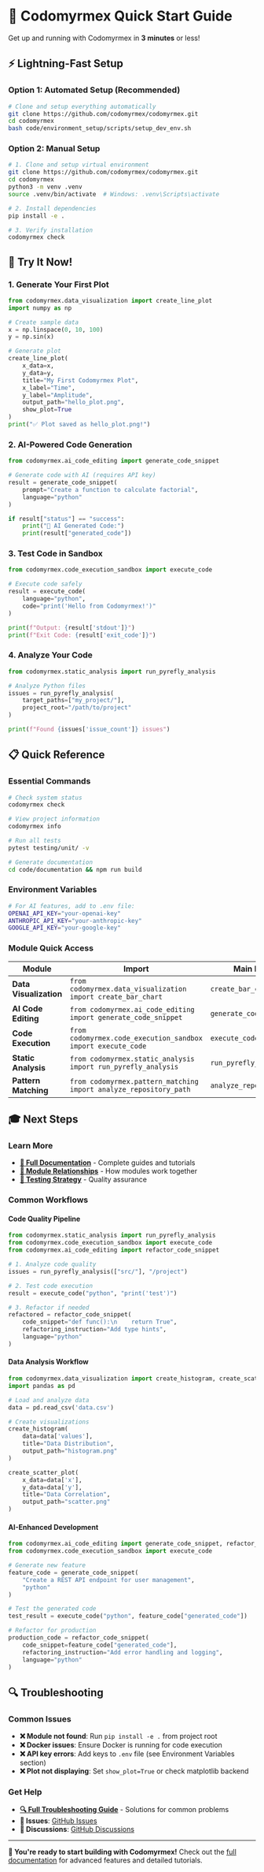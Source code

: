 # 🚀 Codomyrmex Quick Start Guide

Get up and running with Codomyrmex in **3 minutes** or less!

## ⚡ Lightning-Fast Setup

### **Option 1: Automated Setup (Recommended)**
```bash
# Clone and setup everything automatically
git clone https://github.com/codomyrmex/codomyrmex.git
cd codomyrmex
bash code/environment_setup/scripts/setup_dev_env.sh
```

### **Option 2: Manual Setup**
```bash
# 1. Clone and setup virtual environment
git clone https://github.com/codomyrmex/codomyrmex.git
cd codomyrmex
python3 -m venv .venv
source .venv/bin/activate  # Windows: .venv\Scripts\activate

# 2. Install dependencies
pip install -e .

# 3. Verify installation
codomyrmex check
```

## 🎯 Try It Now!

### **1. Generate Your First Plot**
```python
from codomyrmex.data_visualization import create_line_plot
import numpy as np

# Create sample data
x = np.linspace(0, 10, 100)
y = np.sin(x)

# Generate plot
create_line_plot(
    x_data=x,
    y_data=y,
    title="My First Codomyrmex Plot",
    x_label="Time",
    y_label="Amplitude",
    output_path="hello_plot.png",
    show_plot=True
)
print("✅ Plot saved as hello_plot.png!")
```

### **2. AI-Powered Code Generation**
```python
from codomyrmex.ai_code_editing import generate_code_snippet

# Generate code with AI (requires API key)
result = generate_code_snippet(
    prompt="Create a function to calculate factorial",
    language="python"
)

if result["status"] == "success":
    print("🤖 AI Generated Code:")
    print(result["generated_code"])
```

### **3. Test Code in Sandbox**
```python
from codomyrmex.code_execution_sandbox import execute_code

# Execute code safely
result = execute_code(
    language="python",
    code="print('Hello from Codomyrmex!')"
)

print(f"Output: {result['stdout']}")
print(f"Exit Code: {result['exit_code']}")
```

### **4. Analyze Your Code**
```python
from codomyrmex.static_analysis import run_pyrefly_analysis

# Analyze Python files
issues = run_pyrefly_analysis(
    target_paths=["my_project/"],
    project_root="/path/to/project"
)

print(f"Found {issues['issue_count']} issues")
```

## 📋 Quick Reference

### **Essential Commands**
```bash
# Check system status
codomyrmex check

# View project information
codomyrmex info

# Run all tests
pytest testing/unit/ -v

# Generate documentation
cd code/documentation && npm run build
```

### **Environment Variables**
```bash
# For AI features, add to .env file:
OPENAI_API_KEY="your-openai-key"
ANTHROPIC_API_KEY="your-anthropic-key"
GOOGLE_API_KEY="your-google-key"
```

### **Module Quick Access**
| Module | Import | Main Function |
|--------|--------|---------------|
| **Data Visualization** | `from codomyrmex.data_visualization import create_bar_chart` | `create_bar_chart()` |
| **AI Code Editing** | `from codomyrmex.ai_code_editing import generate_code_snippet` | `generate_code_snippet()` |
| **Code Execution** | `from codomyrmex.code_execution_sandbox import execute_code` | `execute_code()` |
| **Static Analysis** | `from codomyrmex.static_analysis import run_pyrefly_analysis` | `run_pyrefly_analysis()` |
| **Pattern Matching** | `from codomyrmex.pattern_matching import analyze_repository_path` | `analyze_repository_path()` |

## 🎓 Next Steps

### **Learn More**
- **[📖 Full Documentation](code/documentation/README.md)** - Complete guides and tutorials
- **[🔧 Module Relationships](MODULE_RELATIONSHIPS.md)** - How modules work together
- **[🧪 Testing Strategy](code/documentation/docs/project/TESTING_STRATEGY.md)** - Quality assurance

### **Common Workflows**

#### **Code Quality Pipeline**
```python
from codomyrmex.static_analysis import run_pyrefly_analysis
from codomyrmex.code_execution_sandbox import execute_code
from codomyrmex.ai_code_editing import refactor_code_snippet

# 1. Analyze code quality
issues = run_pyrefly_analysis(["src/"], "/project")

# 2. Test code execution
result = execute_code("python", "print('test')")

# 3. Refactor if needed
refactored = refactor_code_snippet(
    code_snippet="def func():\n    return True",
    refactoring_instruction="Add type hints",
    language="python"
)
```

#### **Data Analysis Workflow**
```python
from codomyrmex.data_visualization import create_histogram, create_scatter_plot
import pandas as pd

# Load and analyze data
data = pd.read_csv('data.csv')

# Create visualizations
create_histogram(
    data=data['values'],
    title="Data Distribution",
    output_path="histogram.png"
)

create_scatter_plot(
    x_data=data['x'],
    y_data=data['y'],
    title="Data Correlation",
    output_path="scatter.png"
)
```

#### **AI-Enhanced Development**
```python
from codomyrmex.ai_code_editing import generate_code_snippet, refactor_code_snippet
from codomyrmex.code_execution_sandbox import execute_code

# Generate new feature
feature_code = generate_code_snippet(
    "Create a REST API endpoint for user management",
    "python"
)

# Test the generated code
test_result = execute_code("python", feature_code["generated_code"])

# Refactor for production
production_code = refactor_code_snippet(
    code_snippet=feature_code["generated_code"],
    refactoring_instruction="Add error handling and logging",
    language="python"
)
```

## 🔍 Troubleshooting

### **Common Issues**
- **❌ Module not found**: Run `pip install -e .` from project root
- **❌ Docker issues**: Ensure Docker is running for code execution
- **❌ API key errors**: Add keys to `.env` file (see Environment Variables section)
- **❌ Plot not displaying**: Set `show_plot=True` or check matplotlib backend

### **Get Help**
- **[🔍 Full Troubleshooting Guide](TROUBLESHOOTING.md)** - Solutions for common problems
- **📧 Issues**: [GitHub Issues](https://github.com/codomyrmex/codomyrmex/issues)
- **💬 Discussions**: [GitHub Discussions](https://github.com/codomyrmex/codomyrmex/discussions)

---

**🎉 You're ready to start building with Codomyrmex!** Check out the [full documentation](code/documentation/README.md) for advanced features and detailed tutorials.
